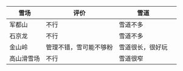 | 雪场    | 评价          | 雪道       |     |
| ----- | ----------- | -------- | --- |
| 军都山   | 不行          | 雪道不多     |     |
| 石京龙   | 不行          | 雪道不多     |     |
| 金山岭   | 管理不错，雪可能不够粉 | 雪道很长，很好玩 |     |
| 高山滑雪场 | 不行          | 雪道很窄     |     |
